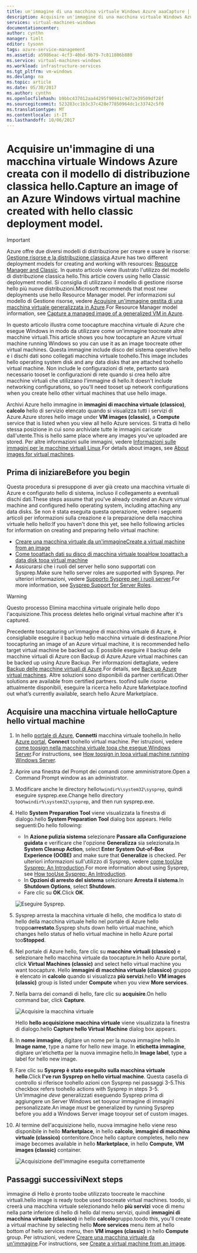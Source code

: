 ```yaml
---
title: un'immagine di una macchina virtuale Windows Azure aaaCapture | Documenti Microsoft
description: Acquisire un'immagine di una macchina virtuale Windows Azure creata con il modello di distribuzione classica hello.
services: virtual-machines-windows
documentationcenter: 
author: cynthn
manager: timlt
editor: tysonn
tags: azure-service-management
ms.assetid: a5986eac-4cf3-40bd-9b79-7c811806b880
ms.service: virtual-machines-windows
ms.workload: infrastructure-services
ms.tgt_pltfrm: vm-windows
ms.devlang: na
ms.topic: article
ms.date: 05/30/2017
ms.author: cynthn
ms.openlocfilehash: b9bbc437012aa44295f90941c9d72e39509df28f
ms.sourcegitcommit: 523283cc1b3c37c428e77850964dc1c33742c5f0
ms.translationtype: MT
ms.contentlocale: it-IT
ms.lasthandoff: 10/06/2017
---
```

# <a name="capture-an-image-of-an-azure-windows-virtual-machine-created-with-hello-classic-deployment-model"></a><span data-ttu-id="870d1-103">Acquisire un'immagine di una macchina virtuale Windows Azure creata con il modello di distribuzione classica hello.</span><span class="sxs-lookup"><span data-stu-id="870d1-103">Capture an image of an Azure Windows virtual machine created with hello classic deployment model.</span></span>
> [!IMPORTANT]
> <span data-ttu-id="870d1-104">Azure offre due diversi modelli di distribuzione per creare e usare le risorse: [Gestione risorse e la distribuzione classica](../../../resource-manager-deployment-model.md).</span><span class="sxs-lookup"><span data-stu-id="870d1-104">Azure has two different deployment models for creating and working with resources: [Resource Manager and Classic](../../../resource-manager-deployment-model.md).</span></span> <span data-ttu-id="870d1-105">In questo articolo viene illustrato l'utilizzo del modello di distribuzione classica hello.</span><span class="sxs-lookup"><span data-stu-id="870d1-105">This article covers using hello Classic deployment model.</span></span> <span data-ttu-id="870d1-106">Si consiglia di utilizzano il modello di gestione risorse hello più nuove distribuzioni.</span><span class="sxs-lookup"><span data-stu-id="870d1-106">Microsoft recommends that most new deployments use hello Resource Manager model.</span></span> <span data-ttu-id="870d1-107">Per informazioni sul modello di Gestione risorse, vedere [Acquisire un'immagine gestita di una macchina virtuale generalizzata in Azure](../capture-image-resource.md).</span><span class="sxs-lookup"><span data-stu-id="870d1-107">For Resource Manager model information, see [Capture a managed image of a generalized VM in Azure](../capture-image-resource.md).</span></span>

<span data-ttu-id="870d1-108">In questo articolo illustra come toocapture macchina virtuale di Azure che esegue Windows in modo da utilizzare come un'immagine toocreate altre macchine virtuali.</span><span class="sxs-lookup"><span data-stu-id="870d1-108">This article shows you how toocapture an Azure virtual machine running Windows so you can use it as an image toocreate other virtual machines.</span></span> <span data-ttu-id="870d1-109">Questa immagine include disco del sistema operativo hello e i dischi dati sono collegati macchina virtuale toohello.</span><span class="sxs-lookup"><span data-stu-id="870d1-109">This image includes hello operating system disk and any data disks that are attached toohello virtual machine.</span></span> <span data-ttu-id="870d1-110">Non include le configurazioni di rete, pertanto sarà necessario tooset le configurazioni di rete quando si crea hello altre macchine virtuali che utilizzano l'immagine di hello.</span><span class="sxs-lookup"><span data-stu-id="870d1-110">It doesn't include networking configurations, so you'll need tooset up network configurations when you create hello other virtual machines that use hello image.</span></span>

<span data-ttu-id="870d1-111">Archivi Azure hello immagine in **immagini di macchina virtuale (classico)**, **calcolo** hello di servizio elencato quando si visualizza tutti i servizi di Azure.</span><span class="sxs-lookup"><span data-stu-id="870d1-111">Azure stores hello image under **VM images (classic)**, a **Compute** service that is listed when you view all hello Azure services.</span></span> <span data-ttu-id="870d1-112">Si tratta di hello stessa posizione in cui sono archiviate tutte le immagini caricate dall'utente.</span><span class="sxs-lookup"><span data-stu-id="870d1-112">This is hello same place where any images you've uploaded are stored.</span></span> <span data-ttu-id="870d1-113">Per altre informazioni sulle immagini, vedere [Informazioni sulle immagini per le macchine virtuali Linux](about-images.md?toc=%2fazure%2fvirtual-machines%2fWindows%2fclassic%2ftoc.json).</span><span class="sxs-lookup"><span data-stu-id="870d1-113">For details about images, see [About images for virtual machines](about-images.md?toc=%2fazure%2fvirtual-machines%2fWindows%2fclassic%2ftoc.json).</span></span>

## <a name="before-you-begin"></a><span data-ttu-id="870d1-114">Prima di iniziare</span><span class="sxs-lookup"><span data-stu-id="870d1-114">Before you begin</span></span>
<span data-ttu-id="870d1-115">Questa procedura si presuppone di aver già creato una macchina virtuale di Azure e configurato hello di sistema, incluso il collegamento a eventuali dischi dati.</span><span class="sxs-lookup"><span data-stu-id="870d1-115">These steps assume that you've already created an Azure virtual machine and configured hello operating system, including attaching any data disks.</span></span> <span data-ttu-id="870d1-116">Se non è stata eseguita questa operazione, vedere i seguenti articoli per informazioni sulla creazione e la preparazione della macchina virtuale hello hello:</span><span class="sxs-lookup"><span data-stu-id="870d1-116">If you haven't done this yet, see hello following articles for information on creating and preparing hello virtual machine:</span></span>

* [<span data-ttu-id="870d1-117">Creare una macchina virtuale da un'immagine</span><span class="sxs-lookup"><span data-stu-id="870d1-117">Create a virtual machine from an image</span></span>](createportal.md)
* [<span data-ttu-id="870d1-118">Come tooattach dati su disco di macchina virtuale tooa</span><span class="sxs-lookup"><span data-stu-id="870d1-118">How tooattach a data disk tooa virtual machine</span></span>](attach-disk.md)
* <span data-ttu-id="870d1-119">Assicurarsi che i ruoli del server hello sono supportati con Sysprep.</span><span class="sxs-lookup"><span data-stu-id="870d1-119">Make sure hello server roles are supported with Sysprep.</span></span> <span data-ttu-id="870d1-120">Per ulteriori informazioni, vedere [Supporto Sysprep per i ruoli server](https://msdn.microsoft.com/windows/hardware/commercialize/manufacture/desktop/sysprep-support-for-server-roles).</span><span class="sxs-lookup"><span data-stu-id="870d1-120">For more information, see [Sysprep Support for Server Roles](https://msdn.microsoft.com/windows/hardware/commercialize/manufacture/desktop/sysprep-support-for-server-roles).</span></span>

> [!WARNING]
> <span data-ttu-id="870d1-121">Questo processo Elimina macchina virtuale originale hello dopo l'acquisizione.</span><span class="sxs-lookup"><span data-stu-id="870d1-121">This process deletes hello original virtual machine after it's captured.</span></span>
>
>

<span data-ttu-id="870d1-122">Precedente toocapturing un'immagine di macchina virtuale di Azure, è consigliabile eseguire il backup hello macchina virtuale di destinazione.</span><span class="sxs-lookup"><span data-stu-id="870d1-122">Prior toocapturing an image of an Azure virtual machine, it is recommended hello target virtual machine be backed up.</span></span> <span data-ttu-id="870d1-123">È possibile eseguire il backup delle macchine virtuali di Azure con Backup di Azure.</span><span class="sxs-lookup"><span data-stu-id="870d1-123">Azure virtual machines can be backed up using Azure Backup.</span></span> <span data-ttu-id="870d1-124">Per informazioni dettagliate, vedere [Backup delle macchine virtuali di Azure](../../../backup/backup-azure-vms.md).</span><span class="sxs-lookup"><span data-stu-id="870d1-124">For details, see [Back up Azure virtual machines](../../../backup/backup-azure-vms.md).</span></span> <span data-ttu-id="870d1-125">Altre soluzioni sono disponibili da partner certificati.</span><span class="sxs-lookup"><span data-stu-id="870d1-125">Other solutions are available from certified partners.</span></span> <span data-ttu-id="870d1-126">toofind sulle risorse attualmente disponibili, eseguire la ricerca hello Azure Marketplace.</span><span class="sxs-lookup"><span data-stu-id="870d1-126">toofind out what’s currently available, search hello Azure Marketplace.</span></span>

## <a name="capture-hello-virtual-machine"></a><span data-ttu-id="870d1-127">Acquisire una macchina virtuale hello</span><span class="sxs-lookup"><span data-stu-id="870d1-127">Capture hello virtual machine</span></span>
1. <span data-ttu-id="870d1-128">In hello [portale di Azure](http://portal.azure.com), **Connetti** macchina virtuale toohello.</span><span class="sxs-lookup"><span data-stu-id="870d1-128">In hello [Azure portal](http://portal.azure.com), **Connect** toohello virtual machine.</span></span> <span data-ttu-id="870d1-129">Per istruzioni, vedere [come toosign nella macchina virtuale tooa che esegue Windows Server][How toosign in tooa virtual machine running Windows Server].</span><span class="sxs-lookup"><span data-stu-id="870d1-129">For instructions, see [How toosign in tooa virtual machine running Windows Server][How toosign in tooa virtual machine running Windows Server].</span></span>
2. <span data-ttu-id="870d1-130">Aprire una finestra del Prompt dei comandi come amministratore.</span><span class="sxs-lookup"><span data-stu-id="870d1-130">Open a Command Prompt window as an administrator.</span></span>
3. <span data-ttu-id="870d1-131">Modificare anche le directory hello`%windir%\system32\sysprep`, quindi eseguire sysprep.exe.</span><span class="sxs-lookup"><span data-stu-id="870d1-131">Change hello directory too`%windir%\system32\sysprep`, and then run sysprep.exe.</span></span>
4. <span data-ttu-id="870d1-132">Hello **System Preparation Tool** viene visualizzata la finestra di dialogo.</span><span class="sxs-lookup"><span data-stu-id="870d1-132">hello **System Preparation Tool** dialog box appears.</span></span> <span data-ttu-id="870d1-133">Hello seguenti:</span><span class="sxs-lookup"><span data-stu-id="870d1-133">Do hello following:</span></span>

   * <span data-ttu-id="870d1-134">In **Azione pulizia sistema** selezionare **Passare alla Configurazione guidata** e verificare che l'opzione **Generalizza** sia selezionata.</span><span class="sxs-lookup"><span data-stu-id="870d1-134">In **System Cleanup Action**, select **Enter System Out-of-Box Experience (OOBE)** and make sure that **Generalize** is checked.</span></span> <span data-ttu-id="870d1-135">Per ulteriori informazioni sull'utilizzo di Sysprep, vedere [come tooUse Sysprep: An Introduction][How tooUse Sysprep: An Introduction].</span><span class="sxs-lookup"><span data-stu-id="870d1-135">For more information about using Sysprep, see [How tooUse Sysprep: An Introduction][How tooUse Sysprep: An Introduction].</span></span>
   * <span data-ttu-id="870d1-136">In **Opzioni di arresto del sistema** selezionare **Arresta il sistema**.</span><span class="sxs-lookup"><span data-stu-id="870d1-136">In **Shutdown Options**, select **Shutdown**.</span></span>
   * <span data-ttu-id="870d1-137">Fare clic su **OK**.</span><span class="sxs-lookup"><span data-stu-id="870d1-137">Click **OK**.</span></span>

   ![Eseguire Sysprep.](./media/capture-image/SysprepGeneral.png)
5. <span data-ttu-id="870d1-139">Sysprep arresta la macchina virtuale di hello, che modifica lo stato di hello della macchina virtuale hello nel portale di Azure hello troppo**arrestato**.</span><span class="sxs-lookup"><span data-stu-id="870d1-139">Sysprep shuts down hello virtual machine, which changes hello status of hello virtual machine in hello Azure portal too**Stopped**.</span></span>
6. <span data-ttu-id="870d1-140">Nel portale di Azure hello, fare clic su **macchine virtuali (classico)** e selezionare hello macchina virtuale da toocapture.</span><span class="sxs-lookup"><span data-stu-id="870d1-140">In hello Azure portal, click **Virtual Machines (classic)** and select hello virtual machine you want toocapture.</span></span> <span data-ttu-id="870d1-141">Hello **immagini di macchina virtuale (classico)** gruppo è elencato in **calcolo** quando si visualizza **più servizi**.</span><span class="sxs-lookup"><span data-stu-id="870d1-141">hello **VM images (classic)** group is listed under **Compute** when you view **More services**.</span></span>

7. <span data-ttu-id="870d1-142">Nella barra dei comandi di hello, fare clic su **acquisire**.</span><span class="sxs-lookup"><span data-stu-id="870d1-142">On hello command bar, click **Capture**.</span></span>

   ![Acquisire la macchina virtuale](./media/capture-image/CaptureVM.png)

   <span data-ttu-id="870d1-144">Hello **hello acquisizione macchina virtuale** viene visualizzata la finestra di dialogo.</span><span class="sxs-lookup"><span data-stu-id="870d1-144">hello **Capture hello Virtual Machine** dialog box appears.</span></span>

8. <span data-ttu-id="870d1-145">In **nome immagine**, digitare un nome per la nuova immagine hello.</span><span class="sxs-lookup"><span data-stu-id="870d1-145">In **Image name**, type a name for hello new image.</span></span> <span data-ttu-id="870d1-146">In **etichetta immagine**, digitare un'etichetta per la nuova immagine hello.</span><span class="sxs-lookup"><span data-stu-id="870d1-146">In **Image label**, type a label for hello new image.</span></span>

9. <span data-ttu-id="870d1-147">Fare clic su **Sysprep è stato eseguito sulla macchina virtuale hello**.</span><span class="sxs-lookup"><span data-stu-id="870d1-147">Click **I've run Sysprep on hello virtual machine**.</span></span> <span data-ttu-id="870d1-148">Questa casella di controllo si riferisce toohello azioni con Sysprep nei passaggi 3-5.</span><span class="sxs-lookup"><span data-stu-id="870d1-148">This checkbox refers toohello actions with Sysprep in steps 3-5.</span></span> <span data-ttu-id="870d1-149">Un'immagine _deve_ generalizzati eseguendo Sysprep prima di aggiungere un Server Windows set tooyour immagine di immagini personalizzate.</span><span class="sxs-lookup"><span data-stu-id="870d1-149">An image _must_ be generalized by running Sysprep before you add a Windows Server image tooyour set of custom images.</span></span>

10. <span data-ttu-id="870d1-150">Al termine dell'acquisizione hello, nuova immagine hello viene reso disponibile in hello **Marketplace**, in hello **calcolo**, **immagini di macchina virtuale (classico)** contenitore.</span><span class="sxs-lookup"><span data-stu-id="870d1-150">Once hello capture completes, hello new image becomes available in hello **Marketplace**, in hello **Compute**, **VM images (classic)** container.</span></span>

    ![Acquisizione dell'immagine eseguita correttamente](./media/capture-image/VMCapturedImageAvailable.png)

## <a name="next-steps"></a><span data-ttu-id="870d1-152">Passaggi successivi</span><span class="sxs-lookup"><span data-stu-id="870d1-152">Next steps</span></span>
<span data-ttu-id="870d1-153">immagine di Hello è pronto toobe utilizzato toocreate le macchine virtuali.</span><span class="sxs-lookup"><span data-stu-id="870d1-153">hello image is ready toobe used toocreate virtual machines.</span></span> <span data-ttu-id="870d1-154">toodo, si creerà una macchina virtuale selezionando hello **più servizi** voce di menu nella parte inferiore di hello di hello dal menu servizi, quindi **immagini di macchina virtuale (classico)** in hello **calcolo**gruppo.</span><span class="sxs-lookup"><span data-stu-id="870d1-154">toodo this, you'll create a virtual machine by selecting hello **More services** menu item at hello bottom of hello services menu, then **VM images (classic)** in hello **Compute** group.</span></span> <span data-ttu-id="870d1-155">Per istruzioni, vedere [Creare una macchina virtuale da un'immagine](createportal.md).</span><span class="sxs-lookup"><span data-stu-id="870d1-155">For instructions, see [Create a virtual machine from an image](createportal.md).</span></span>

[How toosign in tooa virtual machine running Windows Server]:connect-logon.md
[How tooUse Sysprep: An Introduction]: http://technet.microsoft.com/library/bb457073.aspx
[Run Sysprep.exe]: ./media/virtual-machines-capture-image-windows-server/SysprepCommand.png
[Enter Sysprep.exe options]: ./media/capture-image/SysprepGeneral.png
[hello virtual machine is stopped]: ./media/virtual-machines-capture-image-windows-server/SysprepStopped.png
[Capture an image of hello virtual machine]: ./media/capture-image/CaptureVM.png
[Enter hello image name]: ./media/virtual-machines-capture-image-windows-server/Capture.png
[Image capture successful]: ./media/virtual-machines-capture-image-windows-server/CaptureSuccess.png
[Use hello captured image]: ./media/virtual-machines-capture-image-windows-server/MyImagesWindows.png
